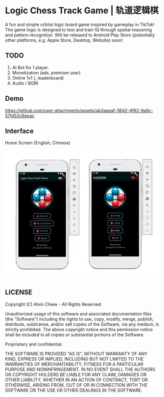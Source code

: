 # Logic Chess Track Game | 轨道逻辑棋

A fun and simple orbital logic board game inspired by gameplay in TikTok! The game logic is designed to test and train IQ through spatial reasoning and pattern recognition. Will be released to Android Play Store (potentially other platforms, e.g. Apple Store, Desktop, Website) soon!

## TODO

1. AI Bot for 1 player.
1. Monetization (ads, premium user)
1. Online 1v1 (, leaderboard)
1. Audio / BGM

## Demo

https://github.com/user-attachments/assets/ab3aaeaf-3642-4f62-9a9c-57fd53c6eeac

## Interface

Home Screen (English, Chinese)

![home screen](assets/home_screen_both.png)

## LICENSE

Copyright (C) Alvin Chiew - All Rights Reserved

Unauthorized usage of this software and associated documentation files (the "Software") including the rights to use, copy, modify, merge, publish, distribute, sublicense, and/or sell copies of the Software, via any medium, is strictly prohibited. The above copyright notice and this permission notice shall be included in all copies or substantial portions of the Software.

Proprietary and confidential.

THE SOFTWARE IS PROVIDED "AS IS", WITHOUT WARRANTY OF ANY KIND, EXPRESS OR
IMPLIED, INCLUDING BUT NOT LIMITED TO THE WARRANTIES OF MERCHANTABILITY,
FITNESS FOR A PARTICULAR PURPOSE AND NONINFRINGEMENT. IN NO EVENT SHALL THE
AUTHORS OR COPYRIGHT HOLDERS BE LIABLE FOR ANY CLAIM, DAMAGES OR OTHER
LIABILITY, WHETHER IN AN ACTION OF CONTRACT, TORT OR OTHERWISE, ARISING FROM,
OUT OF OR IN CONNECTION WITH THE SOFTWARE OR THE USE OR OTHER DEALINGS IN
THE SOFTWARE.

